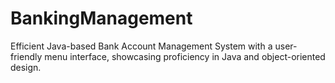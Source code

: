 # BankingManagement
Efficient Java-based Bank Account Management System with a user-friendly menu interface, showcasing proficiency in Java and object-oriented design.
